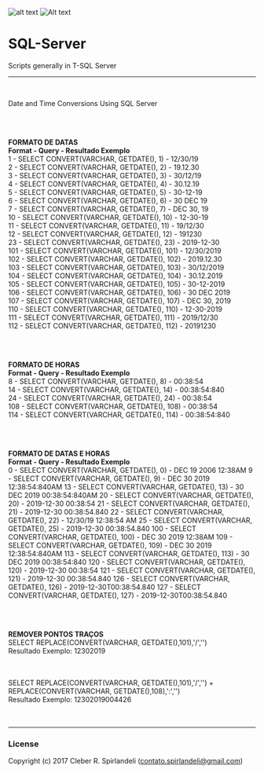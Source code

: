 ![alt text](//d1.awsstatic.com/logos/partners/microsoft/logo-SQLServer-vert.c0cb0df0cd1d6c8469d792abb5929239da36611a.png)
![Alt text](//d1.awsstatic.com/logos/partners/microsoft/logo-SQLServer-vert.c0cb0df0cd1d6c8469d792abb5929239da36611a.png "SQLServer")

# SQL-Server
Scripts generally in T-SQL Server

___
<br />

Date and Time Conversions Using SQL Server <br />

<br />
<br />

**FORMATO DE DATAS** <br />
**Format - Query                                    - Resultado Exemplo** <br />
  1	     - SELECT CONVERT(VARCHAR, GETDATE(), 1)	  - 12/30/19 <br />
  2	     - SELECT CONVERT(VARCHAR, GETDATE(), 2)	  - 19.12.30 <br />
  3	     - SELECT CONVERT(VARCHAR, GETDATE(), 3)	  - 30/12/19 <br />
  4	     - SELECT CONVERT(VARCHAR, GETDATE(), 4)	  - 30.12.19 <br />
  5	     - SELECT CONVERT(VARCHAR, GETDATE(), 5)	  - 30-12-19 <br />
  6	     - SELECT CONVERT(VARCHAR, GETDATE(), 6)	  - 30 DEC 19 <br />
  7	     - SELECT CONVERT(VARCHAR, GETDATE(), 7)	  - DEC 30, 19 <br />
  10	   - SELECT CONVERT(VARCHAR, GETDATE(), 10)	  - 12-30-19 <br />
  11	   - SELECT CONVERT(VARCHAR, GETDATE(), 11)	  - 19/12/30 <br />
  12	   - SELECT CONVERT(VARCHAR, GETDATE(), 12)	  - 191230 <br />
  23	   - SELECT CONVERT(VARCHAR, GETDATE(), 23)	  - 2019-12-30 <br />
  101    - SELECT CONVERT(VARCHAR, GETDATE(), 101)	- 12/30/2019 <br />
  102    - SELECT CONVERT(VARCHAR, GETDATE(), 102)	- 2019.12.30 <br />
  103    - SELECT CONVERT(VARCHAR, GETDATE(), 103)	- 30/12/2019 <br />
  104    - SELECT CONVERT(VARCHAR, GETDATE(), 104)	- 30.12.2019 <br />
  105    - SELECT CONVERT(VARCHAR, GETDATE(), 105)	- 30-12-2019 <br />
  106    - SELECT CONVERT(VARCHAR, GETDATE(), 106)	- 30 DEC 2019 <br />
  107    - SELECT CONVERT(VARCHAR, GETDATE(), 107)	- DEC 30, 2019 <br />
  110    - SELECT CONVERT(VARCHAR, GETDATE(), 110)	- 12-30-2019 <br />
  111    - SELECT CONVERT(VARCHAR, GETDATE(), 111)	- 2019/12/30 <br />
  112    - SELECT CONVERT(VARCHAR, GETDATE(), 112)	- 20191230 <br />

<br />
<br />

**FORMATO DE HORAS** <br />
**Format - Query                                    - Resultado Exemplo** <br />
8	  - SELECT CONVERT(VARCHAR, GETDATE(), 8)         - 00:38:54 <br />
14	- SELECT CONVERT(VARCHAR, GETDATE(), 14)        - 00:38:54:840 <br />
24	- SELECT CONVERT(VARCHAR, GETDATE(), 24)        - 00:38:54 <br />
108 - SELECT CONVERT(VARCHAR, GETDATE(), 108)       - 00:38:54 <br />
114 - SELECT CONVERT(VARCHAR, GETDATE(), 114)       - 00:38:54:840 <br />

<br />
<br />

**FORMATO DE DATAS E HORAS** <br />
**Format - Query                                    - Resultado Exemplo** <br />
0	   - SELECT CONVERT(VARCHAR, GETDATE(), 0)        - DEC 19 2006 12:38AM
9	   - SELECT CONVERT(VARCHAR, GETDATE(), 9)        - DEC 30 2019 12:38:54:840AM
13	 - SELECT CONVERT(VARCHAR, GETDATE(), 13)       - 30 DEC 2019 00:38:54:840AM
20	 - SELECT CONVERT(VARCHAR, GETDATE(), 20)	      - 2019-12-30 00:38:54
21	 - SELECT CONVERT(VARCHAR, GETDATE(), 21)	      - 2019-12-30 00:38:54.840
22	 - SELECT CONVERT(VARCHAR, GETDATE(), 22)	      - 12/30/19 12:38:54 AM
25	 - SELECT CONVERT(VARCHAR, GETDATE(), 25)	      - 2019-12-30 00:38:54.840
100  - SELECT CONVERT(VARCHAR, GETDATE(), 100)      - DEC 30 2019 12:38AM
109  - SELECT CONVERT(VARCHAR, GETDATE(), 109)      - DEC 30 2019 12:38:54:840AM
113  - SELECT CONVERT(VARCHAR, GETDATE(), 113)      - 30 DEC 2019 00:38:54:840
120  - SELECT CONVERT(VARCHAR, GETDATE(), 120)      - 2019-12-30 00:38:54
121  - SELECT CONVERT(VARCHAR, GETDATE(), 121)      - 2019-12-30 00:38:54.840
126  - SELECT CONVERT(VARCHAR, GETDATE(), 126)      - 2019-12-30T00:38:54.840
127  - SELECT CONVERT(VARCHAR, GETDATE(), 127)      - 2019-12-30T00:38:54.840

<br />
<br />

**REMOVER PONTOS TRAÇOS**<br />
SELECT REPLACE(CONVERT(VARCHAR, GETDATE(),101),'/','') <br />
Resultado Exemplo: 12302019 <br />

<br />
<br />
SELECT REPLACE(CONVERT(VARCHAR, GETDATE(),101),'/','') + REPLACE(CONVERT(VARCHAR, GETDATE(),108),':','') <br />
Resultado Exemplo: 12302019004426 <br />

<br />
<br />

___

### License
Copyright (c) 2017 Cleber R. Spirlandeli (contato.spirlandeli@gmail.com)


[logo]: //d1.awsstatic.com/logos/partners/microsoft/logo-SQLServer-vert.c0cb0df0cd1d6c8469d792abb5929239da36611a.png "SQL Server"
